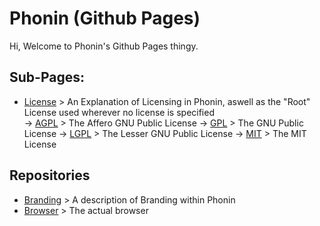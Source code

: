 # Phonin (Github Pages)
Hi, Welcome to Phonin's Github Pages thingy.

## Sub-Pages:
- [License](https://phonin.github.io/license/) > An Explanation of Licensing in Phonin, aswell as the "Root" License used wherever no license is specified<br/>
  -> [AGPL](https://phonin.github.io/license/AGPL/) > The Affero GNU Public License
  -> [GPL](https://phonin.github.io/license/GPL/) > The GNU Public License
  -> [LGPL](https://phonin.github.io/license/LGPL/) > The Lesser GNU Public License
  -> [MIT](https://phonin.github.io/license/MIT/) > The MIT License

## Repositories
- [Branding](https://phonin.github.io/branding/) > A description of Branding within Phonin
- [Browser](https://phonin.github.io/browser/) > The actual browser